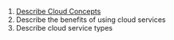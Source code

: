 1. [Describe Cloud Concepts](/AZ-900/01_Describe_Cloud_Concepts.md)
2. Describe the benefits of using cloud services
3. Describe cloud service types